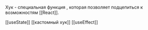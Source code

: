 Хук - специальная функция , которая позволяет подцепиться к возможностям [[React]]. 

[[useState]]
[[кастомный хук]]
[[useEffect]]
